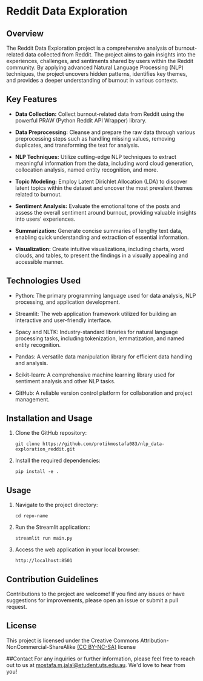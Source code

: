 # Reddit Data Exploration


## Overview

The Reddit Data Exploration project is a comprehensive analysis of burnout-related data collected from Reddit. The project aims to gain insights into the experiences, challenges, and sentiments shared by users within the Reddit community. By applying advanced Natural Language Processing (NLP) techniques, the project uncovers hidden patterns, identifies key themes, and provides a deeper understanding of burnout in various contexts.

## Key Features

- **Data Collection:** Collect burnout-related data from Reddit using the powerful PRAW (Python Reddit API Wrapper) library.

- **Data Preprocessing:** Cleanse and prepare the raw data through various preprocessing steps such as handling missing values, removing duplicates, and transforming the text for analysis.

- **NLP Techniques:** Utilize cutting-edge NLP techniques to extract meaningful information from the data, including word cloud generation, collocation analysis, named entity recognition, and more.

- **Topic Modeling:** Employ Latent Dirichlet Allocation (LDA) to discover latent topics within the dataset and uncover the most prevalent themes related to burnout.

- **Sentiment Analysis:** Evaluate the emotional tone of the posts and assess the overall sentiment around burnout, providing valuable insights into users' experiences.

- **Summarization:** Generate concise summaries of lengthy text data, enabling quick understanding and extraction of essential information.

- **Visualization:** Create intuitive visualizations, including charts, word clouds, and tables, to present the findings in a visually appealing and accessible manner.

## Technologies Used

- Python: The primary programming language used for data analysis, NLP processing, and application development.

- Streamlit: The web application framework utilized for building an interactive and user-friendly interface.

- Spacy and NLTK: Industry-standard libraries for natural language processing tasks, including tokenization, lemmatization, and named entity recognition.

- Pandas: A versatile data manipulation library for efficient data handling and analysis.

- Scikit-learn: A comprehensive machine learning library used for sentiment analysis and other NLP tasks.

- GitHub: A reliable version control platform for collaboration and project management.

## Installation and Usage

1. Clone the GitHub repository:

   ```shell
   git clone https://github.com/protikmostafa083/nlp_data-exploration_reddit.git

2. Install the required dependencies:
   ```shell
   pip install -e .

## Usage

1. Navigate to the project directory:

   ```shell
   cd repo-name
   
2. Run the Streamlit application::
   ```shell
   streamlit run main.py

3. Access the web application in your local browser:
    ```shell
   http://localhost:8501

## Contribution Guidelines
Contributions to the project are welcome! If you find any issues or have suggestions for improvements, please open an issue or submit a pull request.

## License
This project is licensed under the Creative Commons Attribution-NonCommercial-ShareAlike [(CC BY-NC-SA)]((https://creativecommons.org/licenses/by-nc-sa/)) license

##Contact
For any inquiries or further information, please feel free to reach out to us at mostafa.m.jalal@student.uts.edu.au. We'd love to hear from you!